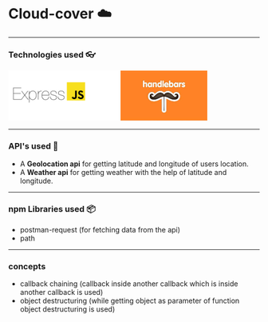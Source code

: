 # Cloud-cover :cloud:
---
### Technologies used :eyeglasses: ###
<img src="https://github.com/Prithviraj2511/Cloud-cover/blob/main/public/img/express-logo.png" alt="Express" height="100"> <img src="https://github.com/Prithviraj2511/Cloud-cover/blob/main/public/img/handelbars.jpg" alt="Handelbars" height="100">

---
### API's used :satellite: ###
* A **Geolocation api** for getting latitude and longitude of users location.
* A **Weather api** for getting weather with the help of latitude and longitude.
---
### npm Libraries used :package: ### 
* postman-request (for fetching data from the api)
* path
---
### concepts ###
* callback chaining (callback inside another callback which is inside another callback is used)
* object destructuring (while getting object as parameter of function object destructuring is used)
